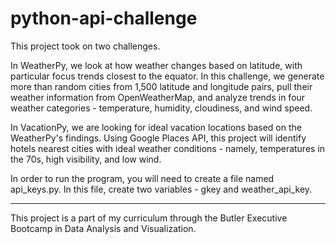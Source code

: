 # python-api-challenge
This project took on two challenges.

In WeatherPy, we look at how weather changes based on latitude, with particular focus trends closest to the equator. In this challenge, we generate more than random cities from 1,500 latitude and longitude pairs, pull their weather information from OpenWeatherMap, and analyze trends in four weather categories - temperature, humidity, cloudiness, and wind speed.

In VacationPy, we are looking for ideal vacation locations based on the WeatherPy's findings. Using Google Places API, this project will identify hotels nearest cities with ideal weather conditions - namely, temperatures in the 70s, high visibility, and low wind.

In order to run the program, you will need to create a file named api_keys.py. In this file, create two variables - gkey and weather_api_key.

-----
This project is a part of my curriculum through the Butler Executive Bootcamp in Data Analysis and Visualization.
